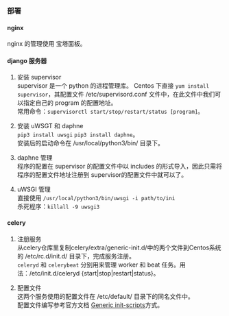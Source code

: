 ### 部署
#### nginx   
nginx 的管理使用 宝塔面板。

#### django 服务器   
1. 安装 supervisor   
supervisor 是一个 python 的进程管理库。
Centos 下直接 `yum install supervisor`，其配置文件 /etc/supervisord.conf 文件中，在此文件中我们可以指定自己的 program 的配置地址。  
常用命令：`supervisorctl start/stop/restart/status [program]`。   

2. 安装 uWSGT 和 daphne   
`pip3 install uwsgi` `pip3 install daphne`。   
安装后的启动命令在 /usr/local/python3/bin/ 目录下。 

3. daphne 管理   
程序的配置在 supervisor 的配置文件中以 includes 的形式导入，因此只需将程序的配置文件地址注册到 supervisor的配置文件中就可以了。

4. uWSGI 管理   
直接使用 `/usr/local/python3/bin/uwsgi -i path/to/ini`   
杀死程序：`killall -9 uwsgi3`

#### celery  
1. 注册服务  
从celery仓库里复制celery/extra/generic-init.d/中的两个文件到Centos系统的 /etc/rc.d/init.d/ 目录下，完成服务注册。   
`celeryd` 和 `celerybeat` 分别用来管理 worker 和 beat 任务。用法：/etc/init.d/celeryd {start|stop|restart|status}。 

2. 配置文件    
这两个服务使用的配置文件在 /etc/default/ 目录下的同名文件中。     
配置文件编写参考官方文档 [Generic init-scripts](http://docs.celeryproject.org/en/latest/userguide/daemonizing.html#generic-init-scripts)方式。   